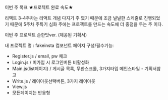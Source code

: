 이번 주 목표 ★프로젝트 완료 속도★ 

리액트 3-4주차는 리액트 개념 다지기 주 였기 때문에 조금 널널한 스케줄로 진행되었기 때문에 5주차 주특기 심화 주에는 프로젝트를 만드는 속도에 더 중점을 두는 주 이다. 


이번 주 프로젝트 
순한맛ver. (제공된 기획서) 



내 프로젝트 명 : fakeinsta 
컴포넌트 페이지 구성/필수기능: 


* Register.js / email, pw 체크
* Login.js / 미가입 시 로그인버튼 비활성화
* Main.js(list페이지) / 게시글 목록, 무한스크롤, 3가지타입 메인스타일 - 기획서참고 
* Write.js / 레이아웃선택버튼, 3가지 레이아웃 
* View.js 
* 모든페이지는 반응형 
